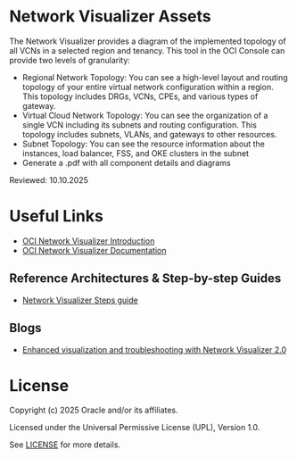 # Network Visualizer Assets

The Network Visualizer provides a diagram of the implemented topology of all VCNs in a selected region and tenancy. This tool in the OCI Console can provide two levels of granularity:

- Regional Network Topology: You can see a high-level layout and routing topology of your entire virtual network configuration within a region. This topology includes DRGs, VCNs, CPEs, and various types of gateway.
- Virtual Cloud Network Topology: You can see the organization of a single VCN including its subnets and routing configuration. This topology includes subnets, VLANs, and gateways to other resources.
- Subnet Topology: You can see the resource information about the instances, load balancer, FSS, and OKE clusters in the subnet
- Generate a .pdf with all component details and diagrams

Reviewed: 10.10.2025

# Useful Links

- [OCI Network Visualizer Introduction](https://www.ateam-oracle.com/post/oci-network-visualizer)
- [OCI Network Visualizer  Documentation](https://docs.oracle.com/en-us/iaas/Content/Network/Concepts/network_visualizer.htm)

## Reference Architectures & Step-by-step Guides

- [Network Visualizer Steps guide](https://www.ateam-oracle.com/post/oci-network-visualizer)  

## Blogs
 
- [Enhanced visualization and troubleshooting with Network Visualizer 2.0](https://blogs.oracle.com/cloud-infrastructure/post/enhanced-visualization-troubleshooting-with-network-visualizer-v2)

# License

Copyright (c) 2025 Oracle and/or its affiliates.

Licensed under the Universal Permissive License (UPL), Version 1.0.

See [LICENSE](https://github.com/oracle-devrel/technology-engineering/blob/main/LICENSE) for more details.
